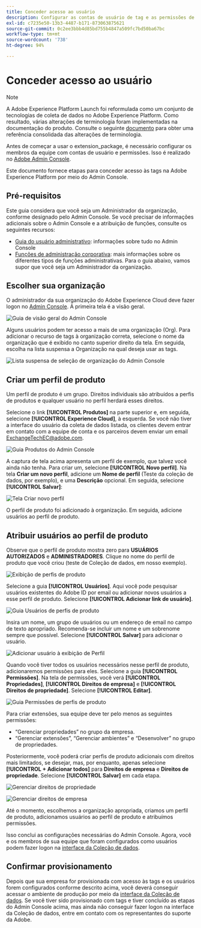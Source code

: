 ```yaml
---
title: Conceder acesso ao usuário
description: Configurar as contas de usuário de tag e as permissões de seus membros de equipe na Adobe Experience Platform.
exl-id: c7235e50-13b3-4487-b171-873063875621
source-git-commit: 0c2ee3bbb4d85bd755b4847a509fc7bd50ba67bc
workflow-type: tm+mt
source-wordcount: '738'
ht-degree: 94%

---
```


# Conceder acesso ao usuário

>[!NOTE]
>
>A Adobe Experience Platform Launch foi reformulada como um conjunto de tecnologias de coleta de dados no Adobe Experience Platform. Como resultado, várias alterações de terminologia foram implementadas na documentação do produto. Consulte o seguinte [documento](../../term-updates.md) para obter uma referência consolidada das alterações de terminologia.

Antes de começar a usar o extension_package, é necessário configurar os membros da equipe com contas de usuário e permissões. Isso é realizado no [Adobe Admin Console](https://adminconsole.adobe.com/).

Este documento fornece etapas para conceder acesso às tags na Adobe Experience Platform por meio do Admin Console.

## Pré-requisitos

Este guia considera que você seja um Administrador da organização, conforme designado pelo Admin Console. Se você precisar de informações adicionais sobre o Admin Console e a atribuição de funções, consulte os seguintes recursos:

* [Guia do usuário administrativo](https://helpx.adobe.com/br/enterprise/administering/user-guide.html?topic=/enterprise/administering/morehelp/introduction.ug.js): informações sobre tudo no Admin Console
* [Funções de administração corporativa](https://helpx.adobe.com/pt/enterprise/using/admin-roles.html): mais informações sobre os diferentes tipos de funções administrativas. Para o guia abaixo, vamos supor que você seja um Administrador da organização.

## Escolher sua organização

O administrador da sua organização do Adobe Experience Cloud deve fazer logon no [Admin Console](https://adminconsole.adobe.com/). A primeira tela é a visão geral.

![Guia de visão geral do Admin Console](../images/getting-started/admin-console-overview.png)

Alguns usuários podem ter acesso a mais de uma organização (Org). Para adicionar o recurso de tags à organização correta, selecione o nome da organização que é exibido no canto superior direito da tela. Em seguida, escolha na lista suspensa a Organização na qual deseja usar as tags.

![Lista suspensa de seleção de organização do Admin Console](../images/getting-started/admin-console-choose-org.png)

## Criar um perfil de produto

Um perfil de produto é um grupo. Direitos individuais são atribuídos a perfis de produtos e qualquer usuário no perfil herdará esses direitos.

Selecione o link **[!UICONTROL Produtos]** na parte superior e, em seguida, selecione **[!UICONTROL Experience Cloud]**, à esquerda. Se você não tiver a interface do usuário da coleta de dados listada, os clientes devem entrar em contato com a equipe de conta e os parceiros devem enviar um email <ExchangeTechEC@adobe.com>.

![Guia Produtos do Admin Console](../images/getting-started/admin-console-products-launch.png)

A captura de tela acima apresenta um perfil de exemplo, que talvez você ainda não tenha. Para criar um, selecione **[!UICONTROL Novo perfil]**. Na tela **Criar um novo perfil**, adicione um **Nome de perfil** (Teste da coleção de dados, por exemplo), e uma **Descrição** opcional. Em seguida, selecione **[!UICONTROL Salvar]**:

![Tela Criar novo perfil](../images/getting-started/admin-console-create-a-new-profile.png)

O perfil de produto foi adicionado à organização. Em seguida, adicione usuários ao perfil de produto.

## Atribuir usuários ao perfil de produto

Observe que o perfil de produto mostra zero para **USUÁRIOS AUTORIZADOS** e **ADMINISTRADORES**. Clique no nome do perfil de produto que você criou (teste de Coleção de dados, em nosso exemplo).

![Exibição de perfis de produto](../images/getting-started/admin-console-profiles-add-user.png)

Selecione a guia **[!UICONTROL Usuários]**. Aqui você pode pesquisar usuários existentes do Adobe ID por email ou adicionar novos usuários a esse perfil de produto. Selecione **[!UICONTROL Adicionar link de usuário]**.

![Guia Usuários de perfis de produto](../images/getting-started/admin-console-add-launch-user.png)

Insira um nome, um grupo de usuários ou um endereço de email no campo de texto apropriado. Recomenda-se incluir um nome e um sobrenome sempre que possível. Selecione **[!UICONTROL Salvar]** para adicionar o usuário.

![Adicionar usuário à exibição de Perfil](../images/getting-started/admin-console-add-user.png)

Quando você tiver todos os usuários necessários nesse perfil de produto, adicionaremos permissões para eles. Selecione a guia **[!UICONTROL Permissões]**. Na tela de permissões, você verá **[!UICONTROL Propriedades]**, **[!UICONTROL Direitos de empresa]** e **[!UICONTROL Direitos de propriedade]**. Selecione **[!UICONTROL Editar]**.

![Guia Permissões de perfis de produto](../images/getting-started/admin-console-profile-permissions.png)

Para criar extensões, sua equipe deve ter pelo menos as seguintes permissões:

* “Gerenciar propriedades” no grupo da empresa.
* “Gerenciar extensões”, “Gerenciar ambientes” e “Desenvolver” no grupo de propriedades.

Posteriormente, você poderá criar perfis de produto adicionais com direitos mais limitados, se desejar, mas, por enquanto, apenas selecione **[!UICONTROL + Adicionar todos]** para **Direitos de empresa** e **Direitos de propriedade**. Selecione **[!UICONTROL Salvar]** em cada etapa.

![Gerenciar direitos de propriedade](../images/getting-started/admin-console-add-all-property-rights.png)

![Gerenciar direitos de empresa](../images/getting-started/admin-console-add-all-company-rights.png)

Até o momento, escolhemos a organização apropriada, criamos um perfil de produto, adicionamos usuários ao perfil de produto e atribuímos permissões.

Isso conclui as configurações necessárias do Admin Console. Agora, você e os membros de sua equipe que foram configurados como usuários podem fazer logon na [interface da Coleção de dados](https://launch.adobe.com/).

## Confirmar provisionamento

Depois que sua empresa for provisionada com acesso às tags e os usuários forem configurados conforme descrito acima, você deverá conseguir acessar o ambiente de produção por meio da [interface da Coleção de dados](https://launch.adobe.com/). Se você tiver sido provisionado com tags e tiver concluído as etapas do Admin Console acima, mas ainda não conseguir fazer logon na interface da Coleção de dados, entre em contato com os representantes do suporte da Adobe.
